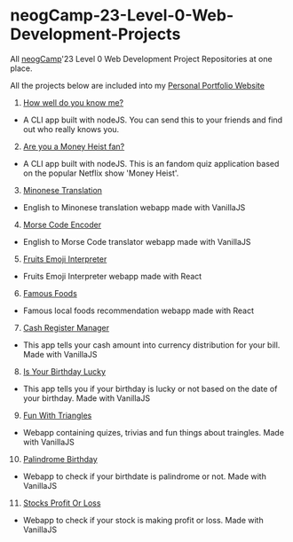 # neogCamp-23-Level-0-Web-Development-Projects
All [neogCamp](https://www.neog.camp)'23 Level 0 Web Development Project Repositories at one place.

All the projects below are included into my [Personal Portfolio Website](https://krushnakulkarni.netlify.app/)




1. [How well do you know me?](https://github.com/Krushna-Kulkarni/do-you-know-me-quiz)

 - A CLI app built with nodeJS. You can send this to your friends and find out who really knows you.


2. [Are you a Money Heist fan?](https://github.com/Krushna-Kulkarni/money-heist-quiz-app)
- A CLI app built with nodeJS. This is an fandom quiz application based on the popular Netflix show 'Money Heist'.


3. [Minonese Translation](https://github.com/Krushna-Kulkarni/neogcamp-banana-speak)
- English to Minonese translation webapp made with VanillaJS


4. [Morse Code Encoder](https://github.com/Krushna-Kulkarni/morse-code-translator)
- English to Morse Code translator webapp made with VanillaJS


5. [Fruits Emoji Interpreter](https://github.com/Krushna-Kulkarni/fruits-emoji-interpreter-react)
- Fruits Emoji Interpreter webapp made with React


6. [Famous Foods](https://github.com/Krushna-Kulkarni/food-recommendation-react)
- Famous local foods recommendation webapp made with React


7. [Cash Register Manager](https://github.com/Krushna-Kulkarni/cash-register-app)
- This app tells your cash amount into currency distribution for your bill. Made with VanillaJS


8. [Is Your Birthday Lucky](https://github.com/Krushna-Kulkarni/is-your-birthday-lucky-webapp)
- This app tells you if your birthday is lucky or not based on the date of your birthday. Made with VanillaJS


9. [Fun With Triangles](https://github.com/Krushna-Kulkarni/fun-with-triangles)
- Webapp containing quizes, trivias and fun things about traingles. Made with VanillaJS


10. [Palindrome Birthday](https://github.com/Krushna-Kulkarni/is-birthday-palindrome)
- Webapp to check if your birthdate is palindrome or not. Made with VanillaJS


11. [Stocks Profit Or Loss](https://github.com/Krushna-Kulkarni/stock-profit-loss-app)
- Webapp to check if your stock is making profit or loss. Made with VanillaJS






